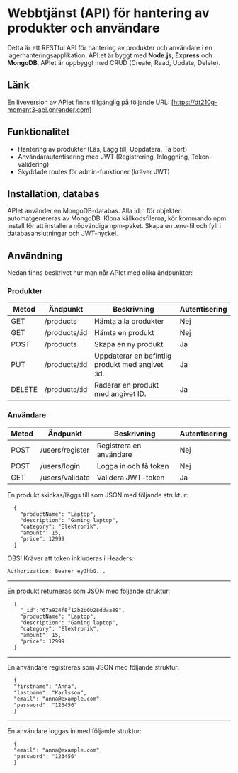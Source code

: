 # Webbtjänst (API) för hantering av produkter och användare
Detta är ett RESTful API för hantering av produkter och användare i en lagerhanteringsapplikation. API:et är byggt med **Node.js**, **Express** och **MongoDB**. APIet är uppbyggt med CRUD (Create, Read, Update, Delete).

## Länk
En liveversion av APIet finns tillgänglig på följande URL:
[https://dt210g-moment3-api.onrender.com]

## Funktionalitet
- Hantering av produkter (Läs, Lägg till, Uppdatera, Ta bort)
- Användarautentisering med JWT (Registrering, Inloggning, Token-validering)
- Skyddade routes för admin-funktioner (kräver JWT)

## Installation, databas
APIet använder en MongoDB-databas. Alla id:n för objekten automatgenereras av MongoDB.
Klona källkodsfilerna, kör kommando npm install för att installera nödvändiga npm-paket. Skapa en .env-fil och fyll i databasanslutningar och JWT-nyckel.

## Användning
Nedan finns beskrivet hur man når APIet med olika ändpunkter:

### Produkter

|Metod  |Ändpunkt      |Beskrivning                                      |Autentisering |
|-------|--------------|-------------------------------------------------|--------------|
|GET    |/products     |Hämta alla produkter                             |Nej           |
|GET    |/products/:id |Hämta en produkt                                 |Nej           |
|POST   |/products     |Skapa en ny produkt                              |Ja            |
|PUT    |/products/:id |Uppdaterar en befintlig produkt med angivet :id. |Ja            |
|DELETE |/products/:id |Raderar en produkt med angivet ID.               |Ja            |

### Användare

|Metod  |Ändpunkt        |Beskrivning             |Autentisering |
|-------|----------------|------------------------|--------------|
|POST   |/users/register |Registrera en användare |Nej           |
|POST   |/users/login    |Logga in och få token   |Nej           |
|GET    |/users/validate |Validera JWT-token      |Ja            |



En produkt skickas/läggs till som JSON med följande struktur:
```
  {
    "productName": "Laptop",
    "description": "Gaming laptop",
    "category": "Elektronik",
    "amount": 15,
    "price": 12999
  }
```
OBS! Kräver att token inkluderas i Headers:
```
Authorization: Bearer eyJhbG...
```
________________________________________

En produkt returneras som JSON med följande struktur:
```
  {
    "_id":"67a924f8f12b2b0b28ddaa89",
    "productName": "Laptop",
    "description": "Gaming laptop",
    "category": "Elektronik",
    "amount": 15,
    "price": 12999
  }
```
_______________________________________

En användare registreras som JSON med följande struktur:
```
  {
  "firstname": "Anna",
  "lastname": "Karlsson",
  "email": "anna@example.com",
  "password": "123456"
  }
```
______________________________________

En användare loggas in med följande struktur:
```
  {
  "email": "anna@example.com",
  "password": "123456"
  }
```